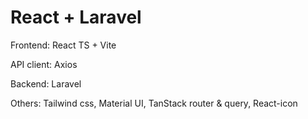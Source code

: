 # React + Laravel

Frontend: React TS + Vite

API client: Axios

Backend: Laravel 

Others: Tailwind css, Material UI, TanStack router & query, React-icon